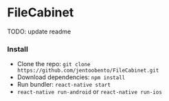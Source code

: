 # FileCabinet

TODO: update readme

### Install

- Clone the repo: `git clone https://github.com/jentoobento/FileCabinet.git`
- Download dependencies: `npm install`
- Run bundler: `react-native start`
- `react-native run-android` or `react-native run-ios`
